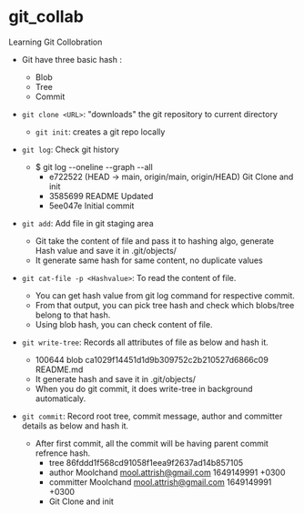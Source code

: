 # git_collab
Learning Git Collobration
- Git have three basic hash :
  - Blob
  - Tree
  - Commit

- `git clone <URL>`: "downloads" the git repository to current directory
    - `git init`: creates a git repo locally

- `git log`: Check git history
   -  $ git log --oneline --graph --all
      * e722522 (HEAD -> main, origin/main, origin/HEAD) Git Clone and init
      * 3585699 README Updated
      * 5ee047e Initial commit

- `git add`: Add file in git staging area
   - Git take the content of file and pass it to hashing algo, generate Hash value and save it in .git/objects/
   - It generate same hash for same content, no duplicate values

- `git cat-file -p <Hashvalue>`: To read the content of file.
   - You can get hash value from git log command for respective commit.
   - From that output, you can pick tree hash and check which blobs/tree belong to that hash.
   - Using blob hash, you can check content of file.

- `git write-tree`: Records all attributes of file as below and hash it.
   - 100644 blob ca1029f14451d1d9b309752c2b210527d6866c09    README.md 
   - It generate hash and save it in .git/objects/
   - When you do git commit, it does write-tree in background automaticaly.

- `git commit`: Record root tree, commit message, author and committer details as below and hash it.
   - After first commit, all the commit will be having parent commit refrence hash.  
     - tree 86fddd1f568cd91058f1eea9f2637ad14b857105
     - author Moolchand <mool.attrish@gmail.com> 1649149991 +0300
     - committer Moolchand <mool.attrish@gmail.com> 1649149991 +0300
     - Git Clone and init 

